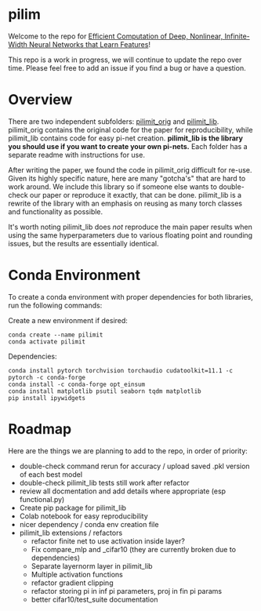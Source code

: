 # pilim

Welcome to the repo for [Efficient Computation of Deep, Nonlinear, Infinite-Width Neural Networks that Learn Features](https://www.microsoft.com/en-us/research/publication/efficient-computation-of-deep-nonlinear-infinite-width-neural-networks-that-learn-features/)!


This repo is a work in progress, we will continue to update the repo over time. Please feel free to add an issue if you find a bug or have a question.


# Overview


There are two independent subfolders: [pilimit_orig](pilimit_orig) and [pilimit_lib](pilimit_lib). pilimit_orig contains the original code for the paper for reproducibility, while pilimit_lib contains code for easy pi-net creation. **pilimit_lib is the library you should use if you want to create your own pi-nets.** Each folder has a separate readme with instructions for use.

After writing the paper, we found the code in pilimit_orig difficult for re-use. Given its highly specific nature, here are many "gotcha's" that are hard to work around. We include this library so if someone else wants to double-check our paper or reproduce it exactly, that can be done. pilimit_lib is a rewrite of the library with an emphasis on reusing as many torch classes and functionality as possible. 

It's worth noting pilimit_lib does *not* reproduce the main paper results when using the same hyperparameters due to various floating point and rounding issues, but the results are essentially identical.

# Conda Environment

To create a conda environment with proper dependencies for both libraries, run the following commands:

Create a new environment if desired:
```
conda create --name pilimit
conda activate pilimit
```

Dependencies:
```
conda install pytorch torchvision torchaudio cudatoolkit=11.1 -c pytorch -c conda-forge 
conda install -c conda-forge opt_einsum
conda install matplotlib psutil seaborn tqdm matplotlib
pip install ipywidgets
```


# Roadmap

Here are the things we are planning to add to the repo, in order of priority:

- double-check command rerun for accuracy / upload saved .pkl version of each best model
- double-check pilimit_lib tests still work after refactor
- review all docmentation and add details where appropriate (esp functional.py)
- Create pip package for pilimit_lib
- Colab notebook for easy reproducibility
- nicer dependency / conda env creation file
- pilimit_lib extensions / refactors
  - refactor finite net to use activation inside layer?
  - Fix compare_mlp and _cifar10 (they are currently broken due to dependencies)
  - Separate layernorm layer in pilimit_lib
  - Multiple activation functions
  - refactor gradient clipping
  - refactor storing pi in inf pi parameters, proj in fin pi params
  - better cifar10/test_suite documentation